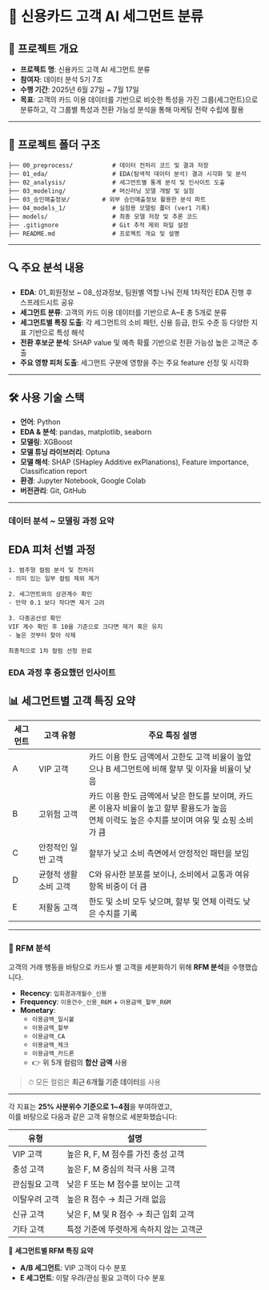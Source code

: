 # 🧠 신용카드 고객 AI 세그먼트 분류

## 📌 프로젝트 개요

- **프로젝트 명**: 신용카드 고객 AI 세그먼트 분류
- **참여자**: 데이터 분석 5기 7조
- **수행 기간**: 2025년 6월 27일 ~ 7월 17일
- **목표**: 고객의 카드 이용 데이터를 기반으로 비슷한 특성을 가진 그룹(세그먼트)으로 분류하고, 각 그룹별 특성과 전환 가능성 분석을 통해 마케팅 전략 수립에 활용

---

## 📁 프로젝트 폴더 구조

```
├── 00_preprocess/           # 데이터 전처리 코드 및 결과 저장
├── 01_eda/                  # EDA(탐색적 데이터 분석) 결과 시각화 및 분석
├── 02_analysis/             # 세그먼트별 통계 분석 및 인사이트 도출
├── 03_modeling/             # 머신러닝 모델 개발 및 실험
├── 03_승인매출정보/         # 외부 승인매출정보 활용한 분석 파트
├── 04_models_1/             # 실험용 모델링 폴더 (ver1 기록)
├── models/                  # 최종 모델 저장 및 추론 코드
├── .gitignore               # Git 추적 제외 파일 설정
├── README.md                # 프로젝트 개요 및 설명
```

---

## 🔍 주요 분석 내용

- **EDA**: 01_회원정보 ~ 08_성과정보, 팀원별 역할 나눠 전체 1차적인 EDA 진행 후 스프레드시트 공유
- **세그먼트 분류**: 고객의 카드 이용 데이터를 기반으로 A~E 총 5개로 분류
- **세그먼트별 특징 도출**: 각 세그먼트의 소비 패턴, 신용 등급, 한도 수준 등 다양한 지표 기반으로 특성 해석
- **전환 후보군 분석**: SHAP value 및 예측 확률 기반으로 전환 가능성 높은 고객군 추출
- **주요 영향 피처 도출**: 세그먼트 구분에 영향을 주는 주요 feature 선정 및 시각화

---

## 🛠 사용 기술 스택

- **언어**: Python
- **EDA & 분석**: pandas, matplotlib, seaborn
- **모델링**: XGBoost
- **모델 튜닝 라이브러리**: Optuna 
- **모델 해석**: SHAP (SHapley Additive exPlanations), Feature importance, Classification report
- **환경**: Jupyter Notebook, Google Colab
- **버전관리**: Git, GitHub

---

### 데이터 분석 ~ 모델링 과정 요약

## EDA 피처 선별 과정
```
1. 범주형 컬럼 분석 및 전처리
- 의미 있는 일부 컬럼 제외 제거

2. 세그먼트와의 상관계수 확인
- 만약 0.1 보다 작다면 제거 고려

3. 다중공선성 확인
VIF 계수 확인 후 10을 기준으로 크다면 제거 혹은 유지
- 높은 것부터 찾아 삭제

최종적으로 1차 컬럼 선정 완료
```

### EDA 과정 후 중요했던 인사이트
## 📊 세그먼트별 고객 특징 요약

| 세그먼트 | 고객 유형              | 주요 특징 설명 |
|----------|------------------------|----------------|
| A        | VIP 고객               | 카드 이용 한도 금액에서 고한도 고객 비율이 높았으나 B 세그먼트에 비해 할부 및 이자율 비율이 낮음 |
| B        | 고위험 고객            | 카드 이용 한도 금액에서 낮은 한도를 보이며, 카드론 이용자 비율이 높고 할부 활용도가 높음<br>연체 이력도 높은 수치를 보이며 여유 및 쇼핑 소비가 큼 |
| C        | 안정적인 일반 고객     | 할부가 낮고 소비 측면에서 안정적인 패턴을 보임 |
| D        | 균형적 생활 소비 고객  | C와 유사한 분포를 보이나, 소비에서 교통과 여유 항목 비중이 더 큼 |
| E        | 저활동 고객            | 한도 및 소비 모두 낮으며, 할부 및 연체 이력도 낮은 수치를 기록 |


---

### 📌 RFM 분석

고객의 거래 행동을 바탕으로 카드사 별 고객을 세분화하기 위해 **RFM 분석**을 수행했습니다.

- **Recency**: `입회경과개월수_신용`
- **Frequency**: `이용건수_신용_R6M` + `이용금액_할부_R6M`
- **Monetary**: 
  - `이용금액_일시불`
  - `이용금액_할부`
  - `이용금액_CA`
  - `이용금액_체크`
  - `이용금액_카드론`
  - 👉 위 5개 컬럼의 **합산 금액** 사용

> ⏱ 모든 컬럼은 **최근 6개월 기준 데이터**를 사용

---

각 지표는 **25% 사분위수 기준으로 1~4점**을 부여하였고,  
이를 바탕으로 다음과 같은 고객 유형으로 세분화했습니다:

| 유형             | 설명                                      |
|------------------|-------------------------------------------|
| VIP 고객         | 높은 R, F, M 점수를 가진 충성 고객        |
| 충성 고객        | 높은 F, M 중심의 적극 사용 고객           |
| 관심필요 고객    | 낮은 F 또는 M 점수를 보이는 고객          |
| 이탈우려 고객    | 높은 R 점수 → 최근 거래 없음               |
| 신규 고객        | 낮은 F, M 및 R 점수 → 최근 입회 고객      |
| 기타 고객        | 특정 기준에 뚜렷하게 속하지 않는 고객군   |

📌 **세그먼트별 RFM 특징 요약**
- **A/B 세그먼트**: VIP 고객이 다수 분포
- **E 세그먼트**: 이탈 우려/관심 필요 고객이 다수 분포

